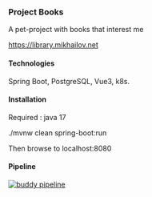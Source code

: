 ### Project Books

A pet-project with books that interest me

https://library.mikhailov.net

#### Technologies

Spring Boot, PostgreSQL, Vue3, k8s.

#### Installation

Required : java 17

./mvnw clean spring-boot:run

Then browse to localhost:8080

#### Pipeline
[![buddy pipeline](https://app.buddy.works/mikhailov/project-books/pipelines/pipeline/369446/badge.svg?token=eecfef132460ee24d6ab9b41908d7c431c1e064590774533c8196e4e079a2132 "buddy pipeline")](https://app.buddy.works/mikhailov/project-books/pipelines/pipeline/369446)